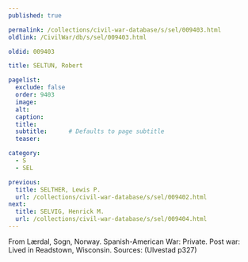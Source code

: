 ```yaml
---
published: true

permalink: /collections/civil-war-database/s/sel/009403.html
oldlink: /CivilWar/db/s/sel/009403.html

oldid: 009403

title: SELTUN, Robert

pagelist:
  exclude: false
  order: 9403
  image: 
  alt:
  caption:
  title:
  subtitle:      # Defaults to page subtitle
  teaser:

category: 
  - S 
  - SEL

previous:
  title: SELTHER, Lewis P.
  url: /collections/civil-war-database/s/sel/009402.html  
next:
  title: SELVIG, Henrick M.
  url: /collections/civil-war-database/s/sel/009404.html   
---
```

From L&aelig;rdal, Sogn, Norway. Spanish-American War: Private. Post war: Lived in Readstown, Wisconsin. Sources: (Ulvestad p327)